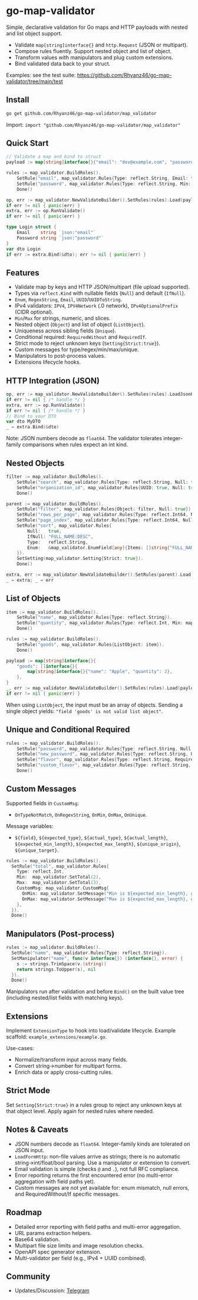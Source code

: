 # go-map-validator

Simple, declarative validation for Go maps and HTTP payloads with nested and list object support.

- Validate `map[string]interface{}` and `http.Request` (JSON or multipart).
- Compose rules fluently. Support nested object and list of object.
- Transform values with manipulators and plug custom extensions.
- Bind validated data back to your struct.

Examples: see the test suite: https://github.com/Rhyanz46/go-map-validator/tree/main/test

## Install

```bash
go get github.com/Rhyanz46/go-map-validator/map_validator
```

Import: `import "github.com/Rhyanz46/go-map-validator/map_validator"`

## Quick Start

```go
// Validate a map and bind to struct
payload := map[string]interface{}{"email": "dev@example.com", "password": "secret123"}

rules := map_validator.BuildRoles().
    SetRule("email", map_validator.Rules{Type: reflect.String, Email: true, Max: map_validator.SetTotal(100)}).
    SetRule("password", map_validator.Rules{Type: reflect.String, Min: map_validator.SetTotal(6), Max: map_validator.SetTotal(30)}).
    Done()

op, err := map_validator.NewValidateBuilder().SetRules(rules).Load(payload)
if err != nil { panic(err) }
extra, err := op.RunValidate()
if err != nil { panic(err) }

type Login struct {
    Email    string `json:"email"`
    Password string `json:"password"`
}
var dto Login
if err := extra.Bind(&dto); err != nil { panic(err) }
```

## Features

- Validate map by keys and HTTP JSON/multipart (file upload supported).
- Types via `reflect.Kind` with nullable fields (`Null`) and default (`IfNull`).
- `Enum`, `RegexString`, `Email`, `UUID`/`UUIDToString`.
- IPv4 validators: `IPV4`, `IPV4Network` (.0 network), `IPv4OptionalPrefix` (CIDR optional).
- `Min`/`Max` for strings, numeric, and slices.
- Nested object (`Object`) and list of object (`ListObject`).
- Uniqueness across sibling fields (`Unique`).
- Conditional required: `RequiredWithout` and `RequiredIf`.
- Strict mode to reject unknown keys (`Setting{Strict:true}`).
- Custom messages for type/regex/min/max/unique.
- Manipulators to post-process values.
- Extensions lifecycle hooks.

## HTTP Integration (JSON)

```go
op, err := map_validator.NewValidateBuilder().SetRules(rules).LoadJsonHttp(req)
if err != nil { /* handle */ }
extra, err := op.RunValidate()
if err != nil { /* handle */ }
// Bind to your DTO
var dto MyDTO
_ = extra.Bind(&dto)
```

Note: JSON numbers decode as `float64`. The validator tolerates integer-family comparisons when rules expect an int kind.

## Nested Objects

```go
filter := map_validator.BuildRoles().
    SetRule("search", map_validator.Rules{Type: reflect.String, Null: true}).
    SetRule("organization_id", map_validator.Rules{UUID: true, Null: true}).
    Done()

parent := map_validator.BuildRoles().
    SetRule("filter", map_validator.Rules{Object: filter, Null: true}).
    SetRule("rows_per_page", map_validator.Rules{Type: reflect.Int64, Null: true}).
    SetRule("page_index", map_validator.Rules{Type: reflect.Int64, Null: true}).
    SetRule("sort", map_validator.Rules{
        Null:   true,
        IfNull: "FULL_NAME:DESC",
        Type:   reflect.String,
        Enum:   &map_validator.EnumField[any]{Items: []string{"FULL_NAME:DESC","FULL_NAME:ASC","EMAIL:ASC","EMAIL:DESC"}},
    }).
    SetSetting(map_validator.Setting{Strict: true}).
    Done()

extra, err := map_validator.NewValidateBuilder().SetRules(parent).Load(map[string]interface{}{}).RunValidate()
_ = extra; _ = err
```

## List of Objects

```go
item := map_validator.BuildRoles().
    SetRule("name", map_validator.Rules{Type: reflect.String}).
    SetRule("quantity", map_validator.Rules{Type: reflect.Int, Min: map_validator.SetTotal(1)}).
    Done()

rules := map_validator.BuildRoles().
    SetRule("goods", map_validator.Rules{ListObject: item}).
    Done()

payload := map[string]interface{}{
    "goods": []interface{}{
        map[string]interface{}{"name": "Apple", "quantity": 2},
    },
}
_, err := map_validator.NewValidateBuilder().SetRules(rules).Load(payload).RunValidate()
if err != nil { panic(err) }
```

When using `ListObject`, the input must be an array of objects. Sending a single object yields: `"field 'goods' is not valid list object"`.

## Unique and Conditional Required

```go
rules := map_validator.BuildRoles().
    SetRule("password", map_validator.Rules{Type: reflect.String, Null: true}).
    SetRule("new_password", map_validator.Rules{Type: reflect.String, Unique: []string{"password"}, Null: true}).
    SetRule("flavor", map_validator.Rules{Type: reflect.String, RequiredWithout: []string{"custom_flavor"}}).
    SetRule("custom_flavor", map_validator.Rules{Type: reflect.String, RequiredIf: []string{"flavor"}}).
    Done()
```

## Custom Messages

Supported fields in `CustomMsg`:
- `OnTypeNotMatch`, `OnRegexString`, `OnMin`, `OnMax`, `OnUnique`.

Message variables:
- `${field}`, `${expected_type}`, `${actual_type}`, `${actual_length}`, `${expected_min_length}`, `${expected_max_length}`, `${unique_origin}`, `${unique_target}`.

```go
rules := map_validator.BuildRoles().
  SetRule("total", map_validator.Rules{
    Type: reflect.Int,
    Min:  map_validator.SetTotal(2),
    Max:  map_validator.SetTotal(3),
    CustomMsg: map_validator.CustomMsg{
      OnMin: map_validator.SetMessage("Min is ${expected_min_length}, got ${actual_length}"),
      OnMax: map_validator.SetMessage("Max is ${expected_max_length}, got ${actual_length}"),
    },
  }).
  Done()
```

## Manipulators (Post-process)

```go
rules := map_validator.BuildRoles().
  SetRule("name", map_validator.Rules{Type: reflect.String}).
  SetManipulator("name", func(v interface{}) (interface{}, error) {
    s := strings.TrimSpace(v.(string))
    return strings.ToUpper(s), nil
  }).
  Done()
```

Manipulators run after validation and before `Bind()` on the built value tree (including nested/list fields with matching keys).

## Extensions

Implement `ExtensionType` to hook into load/validate lifecycle. Example scaffold: `example_extensions/example.go`.

Use-cases:
- Normalize/transform input across many fields.
- Convert string→number for multipart forms.
- Enrich data or apply cross-cutting rules.

## Strict Mode

Set `Setting{Strict:true}` in a rules group to reject any unknown keys at that object level. Apply again for nested rules where needed.

## Notes & Caveats

- JSON numbers decode as `float64`. Integer-family kinds are tolerated on JSON input.
- `LoadFormHttp`: non-file values arrive as strings; there is no automatic string→int/float/bool parsing. Use a manipulator or extension to convert.
- Email validation is simple (checks `@` and `.`), not full RFC compliance.
- Error reporting returns the first encountered error (no multi-error aggregation with field paths yet).
- Custom messages are not yet available for: enum mismatch, null errors, and RequiredWithout/If specific messages.

## Roadmap

- Detailed error reporting with field paths and multi-error aggregation.
- URL params extraction helpers.
- Base64 validation.
- Multipart file size limits and image resolution checks.
- OpenAPI spec generator extension.
- Multi-validator per field (e.g., IPv4 + UUID combined).

## Community

- Updates/Discussion: [Telegram](https://t.me/addlist/Wi84VFNkvz85MWFl)
